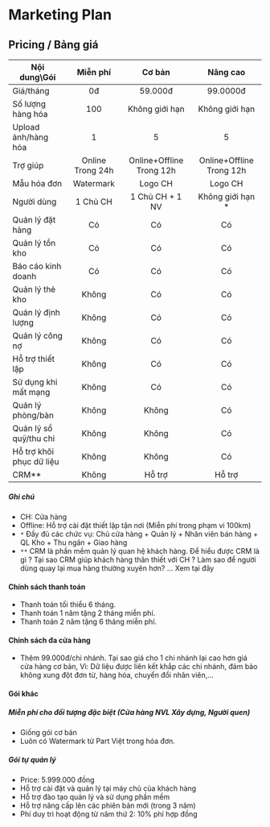 # Marketing Plan

## Pricing / Bảng giá

|Nội dung\Gói|Miễn phí|Cơ bản|Nâng cao|
|--- | :---: | :---: | :---: |
|Giá/tháng|0đ|59.000đ|99.0000đ|
|Số lượng hàng hóa|100|Không giới hạn|Không giới hạn|
|Upload ảnh/hàng hóa|1|5|5|
|Trợ giúp|Online Trong 24h|Online+Offline Trong 12h|Online+Offline Trong 12h|
|Mẫu hóa đơn|Watermark|Logo CH|Logo CH|
|Người dùng|1 Chủ CH|1 Chủ CH + 1 NV|Không giới hạn *|
|Quản lý đặt hàng|Có|Có|Có|
|Quản lý tồn kho|Có|Có|Có|
|Báo cáo kinh doanh|Có|Có|Có|
|Quản lý thẻ kho|Không|Có|Có|
|Quản lý định lượng|Không|Có|Có|
|Quản lý công nợ|Không|Có|Có|
|Hỗ trợ thiết lập|Không|Có|Có|
|Sử dụng khi mất mạng|Không|Có|Có|
|Quản lý phòng/bàn|Không|Không|Có|
|Quản lý sổ quỹ/thu chi|Không|Không|Có|
|Hỗ trợ khôi phục dữ liệu|Không|Không|Có|
|CRM**|Không|Hỗ trợ|Hỗ trợ|

##### Ghi chú
- CH: Cửa hàng
- Offline: Hỗ trợ cài đặt thiết lập tận nơi (Miễn phí trong phạm vi 100km)
- `*` Đầy đủ các chức vụ: Chủ cửa hàng + Quản lý + Nhân viên bán hàng + QL Kho + Thu ngân + Giao hàng
- `**` CRM là phần mềm quản lý quan hệ khách hàng. Để hiểu được CRM là gì ? Tại sao CRM giúp khách hàng thân thiết với CH ? Làm sao để người dùng quay lại mua hàng thường xuyên hơn? ... Xem tại đây 

#### Chính sách thanh toán
- Thanh toán tối thiểu 6 tháng. 
- Thanh toán 1 năm tặng 2 tháng miễn phí. 
- Thanh toán 2 năm tặng 6 tháng miễn phí.

#### Chinh sách đa cửa hàng
- Thêm 99.000đ/chi nhánh. Tại sao giá cho 1 chi nhánh lại cao hơn giá cửa hàng cơ bản, Vì: Dữ liệu được liên kết khắp các chi nhánh, đảm bảo không xung đột đơn từ, hàng hóa, chuyển đổi nhân viên,...

#### Gói khác
##### Miễn phí cho đối tượng đặc biệt (Cửa hàng NVL Xây dựng, Người quen)
- Giống gói cơ bản 
- Luôn có Watermark từ Part Việt trong hóa đơn.
##### Gói tự quản lý
- Price: 5.999.000 đồng
- Hỗ trợ cài đặt và quản lý tại máy chủ của khách hàng
- Hỗ trợ đào tạo quản lý và sử dụng phần mềm
- Hỗ trợ nâng cấp lên các phiên bản mới (trong 3 năm)
- Phí duy trì hoạt động từ năm thứ 2: 10% phí hợp đồng